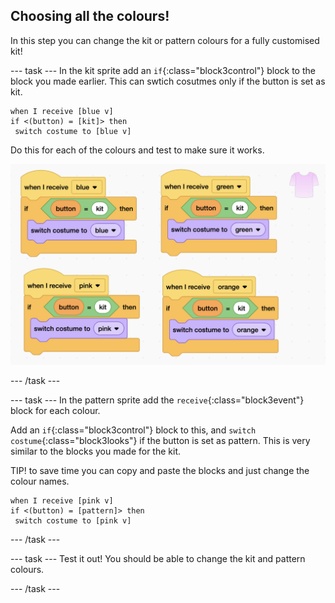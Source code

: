 ## Choosing all the colours!

In this step you can change the kit or pattern colours for a fully customised kit!

--- task ---
In the kit sprite add an `if`{:class="block3control"} block to the block you made earlier. This can swtich cosutmes only if the button is set as kit.

```blocks3
when I receive [blue v]
if <(button) = [kit]> then
 switch costume to [blue v]
```
Do this for each of the colours and test to make sure it works. 

![4 code blocks in scratch editor](images/add-if-kit.png)

--- /task ---

--- task ---
In the pattern sprite add the `receive`{:class="block3event"} block for each colour. 

Add an `if`{:class="block3control"} block to this, and `switch costume`{:class="block3looks"} if the button is set as pattern. This is very similar to the blocks you made for the kit.

TIP! to save time you can copy and paste the blocks and just change the colour names.

```blocks3
when I receive [pink v]
if <(button) = [pattern]> then
 switch costume to [pink v]
```

--- /task ---

--- task ---
Test it out! You should be able to change the kit and pattern colours. 

--- /task ---
